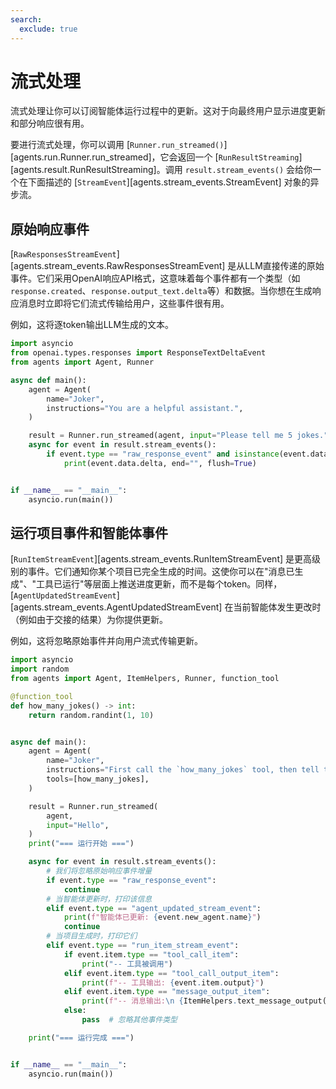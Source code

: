 ```yaml
---
search:
  exclude: true
---
```

# 流式处理

流式处理让你可以订阅智能体运行过程中的更新。这对于向最终用户显示进度更新和部分响应很有用。

要进行流式处理，你可以调用 [`Runner.run_streamed()`][agents.run.Runner.run_streamed]，它会返回一个 [`RunResultStreaming`][agents.result.RunResultStreaming]。调用 `result.stream_events()` 会给你一个在下面描述的 [`StreamEvent`][agents.stream_events.StreamEvent] 对象的异步流。

## 原始响应事件

[`RawResponsesStreamEvent`][agents.stream_events.RawResponsesStreamEvent] 是从LLM直接传递的原始事件。它们采用OpenAI响应API格式，这意味着每个事件都有一个类型（如`response.created`、`response.output_text.delta`等）和数据。当你想在生成响应消息时立即将它们流式传输给用户，这些事件很有用。

例如，这将逐token输出LLM生成的文本。

```python
import asyncio
from openai.types.responses import ResponseTextDeltaEvent
from agents import Agent, Runner

async def main():
    agent = Agent(
        name="Joker",
        instructions="You are a helpful assistant.",
    )

    result = Runner.run_streamed(agent, input="Please tell me 5 jokes.")
    async for event in result.stream_events():
        if event.type == "raw_response_event" and isinstance(event.data, ResponseTextDeltaEvent):
            print(event.data.delta, end="", flush=True)


if __name__ == "__main__":
    asyncio.run(main())
```

## 运行项目事件和智能体事件

[`RunItemStreamEvent`][agents.stream_events.RunItemStreamEvent] 是更高级别的事件。它们通知你某个项目已完全生成的时间。这使你可以在"消息已生成"、"工具已运行"等层面上推送进度更新，而不是每个token。同样，[`AgentUpdatedStreamEvent`][agents.stream_events.AgentUpdatedStreamEvent] 在当前智能体发生更改时（例如由于交接的结果）为你提供更新。

例如，这将忽略原始事件并向用户流式传输更新。

```python
import asyncio
import random
from agents import Agent, ItemHelpers, Runner, function_tool

@function_tool
def how_many_jokes() -> int:
    return random.randint(1, 10)


async def main():
    agent = Agent(
        name="Joker",
        instructions="First call the `how_many_jokes` tool, then tell that many jokes.",
        tools=[how_many_jokes],
    )

    result = Runner.run_streamed(
        agent,
        input="Hello",
    )
    print("=== 运行开始 ===")

    async for event in result.stream_events():
        # 我们将忽略原始响应事件增量
        if event.type == "raw_response_event":
            continue
        # 当智能体更新时，打印该信息
        elif event.type == "agent_updated_stream_event":
            print(f"智能体已更新: {event.new_agent.name}")
            continue
        # 当项目生成时，打印它们
        elif event.type == "run_item_stream_event":
            if event.item.type == "tool_call_item":
                print("-- 工具被调用")
            elif event.item.type == "tool_call_output_item":
                print(f"-- 工具输出: {event.item.output}")
            elif event.item.type == "message_output_item":
                print(f"-- 消息输出:\n {ItemHelpers.text_message_output(event.item)}")
            else:
                pass  # 忽略其他事件类型

    print("=== 运行完成 ===")


if __name__ == "__main__":
    asyncio.run(main())
```